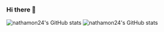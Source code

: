 ### Hi there 👋

![nathamon24's GitHub stats](https://github-readme-stats.vercel.app/api/top-langs?username=nathamon24&locale=en&layout=donut-vertical&theme=dracula&langs_count=8) 
![nathamon24's GitHub stats](https://github-readme-stats.vercel.app/api?username=nathamon24&show_icons=true&theme=transparent)
<!--

**nathamon24/nathamon24** is a ✨ _special_ ✨ repository because its `README.md` (this file) appears on your GitHub profile.

Here are some ideas to get you started:

- 🔭 I’m currently working on ...
- 🌱 I’m currently learning ...
- 👯 I’m looking to collaborate on ...
- 🤔 I’m looking for help with ...
- 💬 Ask me about ...
- 📫 How to reach me: ...
- 😄 Pronouns: ...
- ⚡ Fun fact: ...
-->
